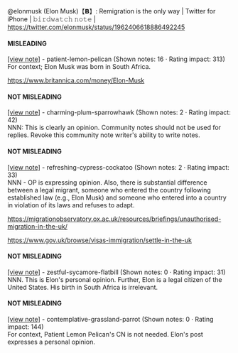 @elonmusk (Elon Musk)【𝗕】: Remigration is the only way | Twitter for iPhone | 𝚋𝚒𝚛𝚍𝚠𝚊𝚝𝚌𝚑 𝚗𝚘𝚝𝚎 | https://twitter.com/elonmusk/status/1962406618886492245

#### MISLEADING

[[view note]](https://x.com/i/birdwatch/n/1962431712962474392) - patient-lemon-pelican (Shown notes: 16 · Rating impact: 313)\
For context;
Elon Musk was born in South Africa.

https://www.britannica.com/money/Elon-Musk

#### NOT MISLEADING

[[view note]](https://x.com/i/birdwatch/n/1962550438726873245) - charming-plum-sparrowhawk (Shown notes: 2 · Rating impact: 42)\
NNN: This is clearly an opinion. Community notes should not be used for replies. Revoke this community note writer's ability to write notes. 

#### NOT MISLEADING

[[view note]](https://x.com/i/birdwatch/n/1962503958829654083) - refreshing-cypress-cockatoo (Shown notes: 2 · Rating impact: 33)\
NNN - OP is expressing opinion. Also, there is substantial difference between a legal migrant, someone who entered the country following established law (e.g., Elon Musk) and someone who entered into a country in violation of its laws and refuses to adapt.

https://migrationobservatory.ox.ac.uk/resources/briefings/unauthorised-migration-in-the-uk/

https://www.gov.uk/browse/visas-immigration/settle-in-the-uk

#### NOT MISLEADING

[[view note]](https://x.com/i/birdwatch/n/1962459316528816273) - zestful-sycamore-flatbill (Shown notes: 0 · Rating impact: 31)\
NNN. This is Elon's personal opinion. Further, Elon is a legal citizen of the United States. His birth in South Africa is irrelevant.

#### NOT MISLEADING

[[view note]](https://x.com/i/birdwatch/n/1962435111011377447) - contemplative-grassland-parrot (Shown notes: 0 · Rating impact: 144)\
For context, Patient Lemon Pelican's CN is not needed. Elon's post expresses a personal opinion. 
